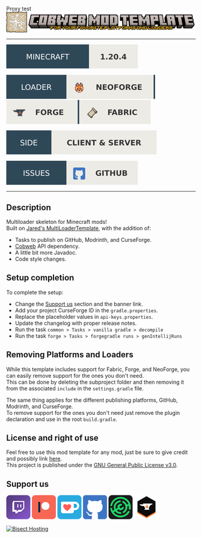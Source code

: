 Proxy test
![Cobweb Mod Template banner](https://raw.githubusercontent.com/crystal-nest/mod-fancy-assets/main/cobweb-mod-template/banner.png "Cobweb Mod Template banner")

---

![Minecraft](https://raw.githubusercontent.com/crystal-nest/mod-fancy-assets/main/minecraft/minecraft.svg "Minecraft")[![1.20.4](https://raw.githubusercontent.com/crystal-nest/mod-fancy-assets/main/minecraft/1-20-4.svg "1.20.4")](https://modrinth.com/mod/cobweb-mod-template/versions?g=1.20.4)

![Loader](https://raw.githubusercontent.com/crystal-nest/mod-fancy-assets/main/loader/loader.svg "Loader")[![NeoForge](https://raw.githubusercontent.com/crystal-nest/mod-fancy-assets/main/loader/neoforge.svg "NeoForge")](https://modrinth.com/mod/cobweb-mod-template/versions?l=neoforge)![Separator](https://raw.githubusercontent.com/crystal-nest/mod-fancy-assets/main/separator.svg)[![Forge](https://raw.githubusercontent.com/crystal-nest/mod-fancy-assets/main/loader/forge.svg "Forge")](https://modrinth.com/mod/cobweb-mod-template/versions?l=forge)![Separator](https://raw.githubusercontent.com/crystal-nest/mod-fancy-assets/main/separator.svg)[![Fabric](https://raw.githubusercontent.com/crystal-nest/mod-fancy-assets/main/loader/fabric.svg "Fabric")](https://modrinth.com/mod/cobweb-mod-template/versions?l=fabric)

![Overlay](https://raw.githubusercontent.com/crystal-nest/mod-fancy-assets/main/side/client-server.svg)

![Issues](https://raw.githubusercontent.com/crystal-nest/mod-fancy-assets/main/github/issues.svg "Issues")[![GitHub](https://raw.githubusercontent.com/crystal-nest/mod-fancy-assets/main/github/github.svg "GitHub")](https://github.com/crystal-nest/cobweb-mod-template/issues)

---

## **Description**

Multiloader skeleton for Minecraft mods!  
Built on [Jared's MultiLoaderTemplate](https://github.com/jaredlll08/MultiLoader-Template), with the addition of:

- Tasks to publish on GitHub, Modrinth, and CurseForge.
- [Cobweb](https://modrinth.com/mod/cobweb) API dependency.
- A little bit more Javadoc.
- Code style changes.

## **Setup completion**

To complete the setup:

- Change the [Support us](#support-us) section and the banner link.
- Add your project CurseForge ID in the `gradle.properties`.
- Replace the placeholder values in `api-keys.properties`.
- Update the changelog with proper release notes.
- Run the task `common > Tasks > vanilla gradle > decompile`
- Run the task `forge > Tasks > forgegradle runs > genIntellijRuns`

## Removing Platforms and Loaders

While this template includes support for Fabric, Forge, and NeoForge, you can easily remove support for the ones you don't need.  
This can be done by deleting the subproject folder and then removing it from the associated `include` in the `settings.gradle` file.

The same thing applies for the different publishing platforms, GitHub, Modrinth, and CurseForge.  
To remove support for the ones you don't need just remove the plugin declaration and use in the root `build.gradle`.

## **License and right of use**

Feel free to use this mod template for any mod, just be sure to give credit and possibly link [here](https://github.com/crystal-nest/cobweb-mod-template#readme).  
This project is published under the [GNU General Public License v3.0](https://github.com/crystal-nest/cobweb-mod-template/blob/master/LICENSE).

## **Support us**

[![Twitch](https://raw.githubusercontent.com/crystal-nest/mod-fancy-assets/main/twitch/twitch64.png "Twitch")](https://www.twitch.tv/crystal_spider_)
[![Patreon](https://raw.githubusercontent.com/crystal-nest/mod-fancy-assets/main/patreon/patreon64.png "Patreon")](https://www.patreon.com/crystalspider)
[![Ko-fi](https://raw.githubusercontent.com/crystal-nest/mod-fancy-assets/main/kofi/kofi64.png "Ko-fi")](https://ko-fi.com/crystalspider)
[![GitHub](https://raw.githubusercontent.com/crystal-nest/mod-fancy-assets/main/github/github64.png "Our other projects")](https://github.com/crystal-nest)
[![Modrinth](https://raw.githubusercontent.com/crystal-nest/mod-fancy-assets/main/modrinth/modrinth64.png "Modrinth")](https://modrinth.com/user/CrystalSpider)
[![Curseforge](https://raw.githubusercontent.com/crystal-nest/mod-fancy-assets/main/curseforge/curseforge64.png "Curseforge")](https://www.curseforge.com/members/crystal_spider_/projects)

[![Bisect Hosting](https://www.bisecthosting.com/partners/custom-banners/d559b544-474c-4109-b861-1b2e6ca6026a.webp "Bisect Hosting")](https://bisecthosting.com/crystalspider)
